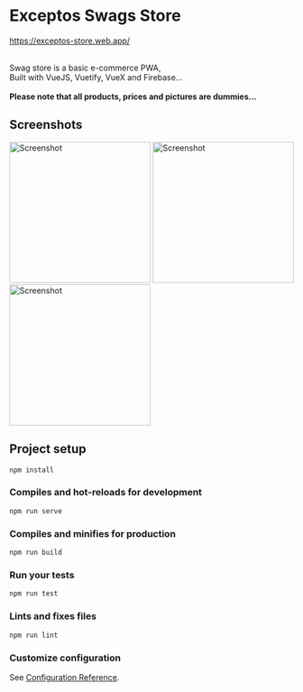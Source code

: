 # Exceptos Swags Store
https://exceptos-store.web.app/

<br>Swag store is a basic e-commerce PWA,<br>
                  Built with VueJS, Vuetify, VueX and Firebase...<br>
                  <br>
                  <b>Please note that all products, prices and pictures are dummies...</b><br>

## Screenshots
<p align="">
<img align="" src="https://raw.githubusercontent.com/RitcheyDevs/swag-store/master/public/static/Nexus_5X.png" alt="Screenshot" width="250"/>
<img align="" src="https://raw.githubusercontent.com/RitcheyDevs/swag-store/master/public/static/screenshot2.png" alt="Screenshot" width="250"/>
<img align="" src="https://raw.githubusercontent.com/RitcheyDevs/swag-store/master/public/static/screenshot3.png" alt="Screenshot" width="250"/>
</p>

## Project setup
```
npm install
```

### Compiles and hot-reloads for development
```
npm run serve
```

### Compiles and minifies for production
```
npm run build
```

### Run your tests
```
npm run test
```

### Lints and fixes files
```
npm run lint
```

### Customize configuration
See [Configuration Reference](https://cli.vuejs.org/config/).
